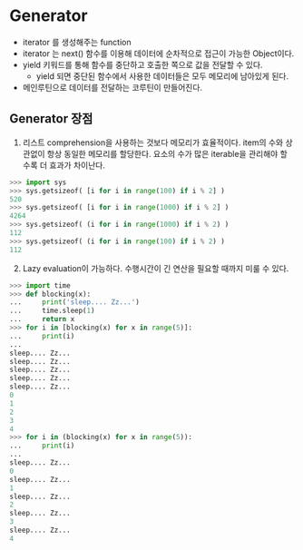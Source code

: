 # Generator

- iterator 를 생성해주는 function
- iterator 는 next() 함수를 이용해 데이터에 순차적으로 접근이 가능한 Object이다.
- yield 키워드를 통해 함수를 중단하고 호출한 쪽으로 값을 전달할 수 있다.
  - yield 되면 중단된 함수에서 사용한 데이터들은 모두 메모리에 남아있게 된다.
- 메인루틴으로 데이터를 전달하는 코루틴이 만들어진다.

## Generator 장점

1. 리스트 comprehension을 사용하는 것보다 메모리가 효율적이다.
item의 수와 상관없이 항상 동일한 메모리를 할당한다.
요소의 수가 많은 iterable을 관리해야 할 수록 더 효과가 차이난다.

```python 
>>> import sys
>>> sys.getsizeof( [i for i in range(100) if i % 2] )
520
>>> sys.getsizeof( [i for i in range(1000) if i % 2] )
4264
>>> sys.getsizeof( (i for i in range(1000) if i % 2) )
112
>>> sys.getsizeof( (i for i in range(100) if i % 2) )
112
```

2. Lazy evaluation이 가능하다.
수행시간이 긴 연산을 필요할 때까지 미룰 수 있다. 

```python
>>> import time
>>> def blocking(x):
...     print('sleep.... Zz...')
...     time.sleep(1)
...     return x
>>> for i in [blocking(x) for x in range(5)]:
...     print(i)
...
sleep.... Zz...
sleep.... Zz...
sleep.... Zz...
sleep.... Zz...
sleep.... Zz...
0
1
2
3
4
>>> for i in (blocking(x) for x in range(5)):
...     print(i)
...
sleep.... Zz...
0
sleep.... Zz...
1
sleep.... Zz...
2
sleep.... Zz...
3
sleep.... Zz...
4
```
